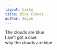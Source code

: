 ```yaml
---
layout: haiku
title: Blue Clouds
author: Segun
---
```


The clouds are blue<br>
I ain't got a clue<br>
why the clouds are blue<br>

